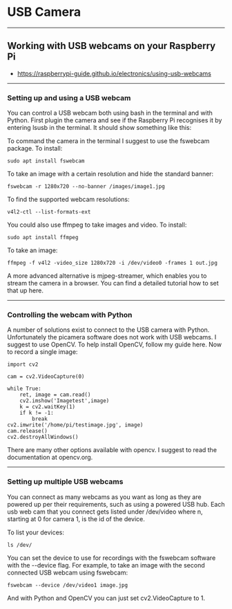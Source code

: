 # USB Camera


---
## Working with USB webcams on your Raspberry Pi
* https://raspberrypi-guide.github.io/electronics/using-usb-webcams

---
### Setting up and using a USB webcam

You can control a USB webcam both using bash in the terminal and with Python. First plugin the camera and see if the Raspberry Pi recognises it by entering lsusb in the terminal. It should show something like this:

To command the camera in the terminal I suggest to use the fswebcam package. To install:
```
sudo apt install fswebcam
```

To take an image with a certain resolution and hide the standard banner:
```
fswebcam -r 1280x720 --no-banner /images/image1.jpg
```

To find the supported webcam resolutions:
```
v4l2-ctl --list-formats-ext
```

You could also use ffmpeg to take images and video. To install:
```
sudo apt install ffmpeg
```

To take an image:
```
ffmpeg -f v4l2 -video_size 1280x720 -i /dev/video0 -frames 1 out.jpg
```

A more advanced alternative is mjpeg-streamer, which enables you to stream the camera in a browser. You can find a detailed tutorial how to set that up here.

---
### Controlling the webcam with Python

A number of solutions exist to connect to the USB camera with Python. Unfortunately the picamera software does not work with USB webcams. I suggest to use OpenCV. To help install OpenCV, follow my guide here. Now to record a single image:

```
import cv2

cam = cv2.VideoCapture(0)

while True:
	ret, image = cam.read()
	cv2.imshow('Imagetest',image)
	k = cv2.waitKey(1)
	if k != -1:
		break
cv2.imwrite('/home/pi/testimage.jpg', image)
cam.release()
cv2.destroyAllWindows()
```

There are many other options available with opencv. I suggest to read the documentation at opencv.org.

---
### Setting up multiple USB webcams
You can connect as many webcams as you want as long as they are powered up per their requirements, such as using a powered USB hub. Each usb web cam that you connect gets listed under /dev/video<n> where n, starting at 0 for camera 1, is the id of the device.

To list your devices:
```
ls /dev/
```

You can set the device to use for recordings with the fswebcam software with the --device flag. For example, to take an image with the second connected USB webcam using fswebcam:
```
fswebcam --device /dev/video1 image.jpg
```

And with Python and OpenCV you can just set cv2.VideoCapture to 1.


